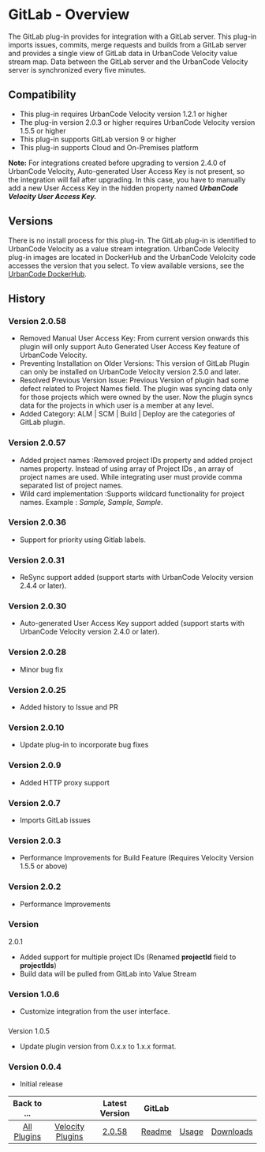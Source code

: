 
# GitLab - Overview

The GitLab plug-in provides for integration with a GitLab server. This plug-in imports issues, commits, merge requests and builds from a GitLab server and provides a single view of GitLab data in UrbanCode Velocity value stream map. Data between the GitLab server and the UrbanCode Velocity server is synchronized every five minutes.


## Compatibility

* This plug-in requires UrbanCode Velocity version 1.2.1 or higher
* The plug-in version 2.0.3 or higher requires UrbanCode Velocity version 1.5.5 or higher
* This plug-in supports GitLab version 9 or higher
* This plug-in supports Cloud and On-Premises platform

**Note:** For integrations created before upgrading to version 2.4.0 of UrbanCode Velocity, Auto-generated User Access Key is not present, so the integration will fail after upgrading. In this case, you have to manually add a new User Access Key in the hidden property named ***UrbanCode Velocity User Access Key.***

## Versions

There is no install process for this plug-in. The GitLab plug-in is identified to UrbanCode Velocity as a value stream integration. UrbanCode Velocity plug-in images are located in DockerHub and the UrbanCode Velolcity code accesses the version that you select. To view available versions, see the [UrbanCode DockerHub](https://hub.docker.com/r/urbancode/ucv-ext-gitlab/tags).

## History

### Version 2.0.58

* Removed Manual User Access Key: From current version onwards this plugin will only support Auto Generated User Access Key feature of UrbanCode Velocity.
* Preventing Installation on Older Versions: This version of GitLab Plugin can only be installed on UrbanCode Velocity version 2.5.0 and later.
* Resolved Previous Version Issue: Previous Version of plugin had some defect related to Project Names field. The plugin was syncing data only for those projects which were owned by the user. Now the plugin syncs data for the projects in which user is a member at any level.
* Added Category: ALM | SCM | Build | Deploy are the categories of GitLab plugin.

### Version 2.0.57

* Added project names :Removed project IDs property and added project names property. Instead of using array of Project IDs , an array of project names are used. While integrating user must provide comma separated list of project names.
* Wild card implementation :Supports wildcard functionality for project names. Example : *Sample, *Sample*, Sample*.

### Version 2.0.36

* Support for priority using Gitlab labels.

### Version 2.0.31

* ReSync support added (support starts with UrbanCode
Velocity version 2.4.4 or later).

### Version 2.0.30

* Auto-generated User Access Key support added (support starts
with UrbanCode Velocity version 2.4.0 or later).

### Version 2.0.28

* Minor bug fix

### Version 2.0.25

* Added
history to Issue and PR

### Version 2.0.10

* Update plug-in to incorporate bug fixes

### Version 2.0.9

* Added
HTTP proxy support

### Version 2.0.7

* Imports GitLab issues

### Version 2.0.3

* Performance Improvements for
Build Feature (Requires Velocity Version 1.5.5 or above)

### Version 2.0.2

* Performance Improvements

### Version
2.0.1

* Added support for multiple project IDs (Renamed **projectId** field to **projectIds**)
* Build data will be
pulled from GitLab into Value Stream

### Version 1.0.6

* Customize integration from the user interface.

###
Version 1.0.5

* Update plugin version from 0.x.x to 1.x.x format.

### Version 0.0.4

* Initial release


|Back to ...||Latest Version|GitLab |||
| :---: | :---: | :---: | :---: | :---: | :---: |
|[All Plugins](../../index.md)|[Velocity Plugins](../README.md)|[2.0.58](https://github.com/UrbanCode/IBM-UCV-PLUGINS/raw/main/files/ucv-ext-gitlab/ucv-ext-gitlab:2.1.58.tar.7z.001)|[Readme](README.md)|[Usage](usage.md)|[Downloads](downloads.md)|
